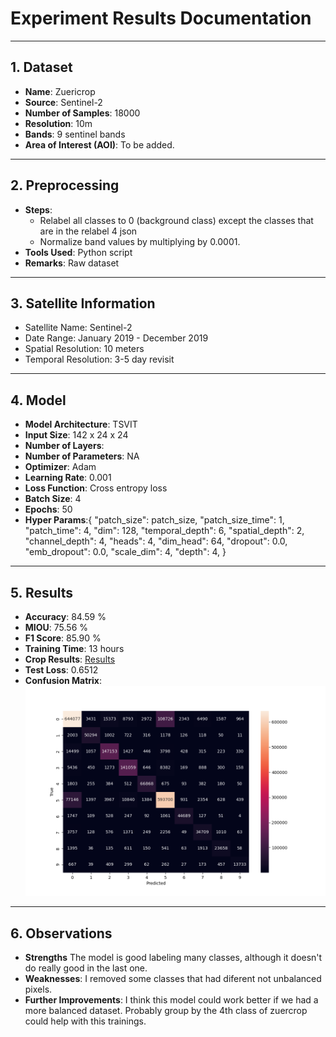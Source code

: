 # Experiment Results Documentation

---

## 1. Dataset

- **Name**:  Zuericrop
- **Source**: Sentinel-2
- **Number of Samples**: 18000
- **Resolution**: 10m
- **Bands**: 9 sentinel bands
- **Area of Interest (AOI)**: To be added.

---

## 2. Preprocessing

- **Steps**: 
  - Relabel all classes to 0 (background class) except the classes that are in the relabel 4 json
  - Normalize band values by multiplying by 0.0001.
- **Tools Used**: Python script
- **Remarks**: Raw dataset

---

## 3. Satellite Information

- Satellite Name: Sentinel-2
- Date Range: January 2019 - December 2019
- Spatial Resolution: 10 meters
- Temporal Resolution: 3-5 day revisit

---

## 4. Model

- **Model Architecture**: TSVIT
- **Input Size**: 142 x 24 x 24
- **Number of Layers**: 
- **Number of Parameters**: NA
- **Optimizer**: Adam
- **Learning Rate**: 0.001
- **Loss Function**: Cross entropy loss
- **Batch Size**: 4
- **Epochs**: 50
- **Hyper Params**:{
    "patch_size": patch_size,
    "patch_size_time": 1,
    "patch_time": 4,
    "dim": 128,
    "temporal_depth": 6,
    "spatial_depth": 2,
    "channel_depth": 4,
    "heads": 4,
    "dim_head": 64,
    "dropout": 0.0,
    "emb_dropout": 0.0,
    "scale_dim": 4,
    "depth": 4,
}

---

## 5. Results

- **Accuracy**:   84.59 %
- **MIOU**: 75.56 %
- **F1 Score**: 85.90 %
- **Training Time**: 13 hours
- **Crop Results**: [Results](../csvs/zueri_crop_6_results.csv)
- **Test Loss**: 0.6512
- **Confusion Matrix**: ![Confusion Martix](../images/confusion_matrix_zuericrop%209.png)


---

## 6. Observations

- **Strengths** The model is good labeling many classes, although it doesn't do really good in the last one.
- **Weaknesses**: I removed some classes that had diferent not unbalanced pixels.
- **Further Improvements**: I think this model could work better if we had a more balanced dataset. Probably group by the 4th class of zuercrop could help with this trainings.

